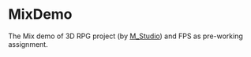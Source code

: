 # MixDemo
The Mix demo of 3D RPG project (by [M_Studio](https://www.bilibili.com/video/BV1rf4y1k7vE/)) and FPS as pre-working assignment.
